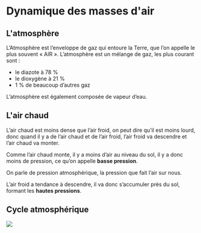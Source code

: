 # Dynamique des masses d'air

## L'atmosphère

L’Atmosphère est l’enveloppe de gaz qui entoure la Terre, que l’on appelle le plus souvent « AIR ».
L’atmosphère est un mélange de gaz, les plus courant sont : 

* le diazote à 78 %
* le dioxygène à 21 % 
* 1 % de beaucoup d’autres gaz

L’atmosphère est également composée de vapeur d’eau. 

## L'air chaud

L’air chaud est moins dense que l’air froid, on peut dire qu’il est moins lourd, donc quand il y a de l’air chaud et de l’air froid, l’air froid va descendre et l’air chaud va monter. 


Comme l’air chaud monte, il y a moins d’air au niveau du sol, il y a donc moins de pression, ce qu’on appelle **basse pression**. 

On parle de pression atmosphérique, la pression que fait l’air sur nous.

L’air froid a tendance à descendre, il va donc s’accumuler près du sol, formant les **hautes pressions**.

## Cycle atmosphérique 

![](http://svt.ac-dijon.fr/schemassvt/IMG/cellules_convection.gif)
